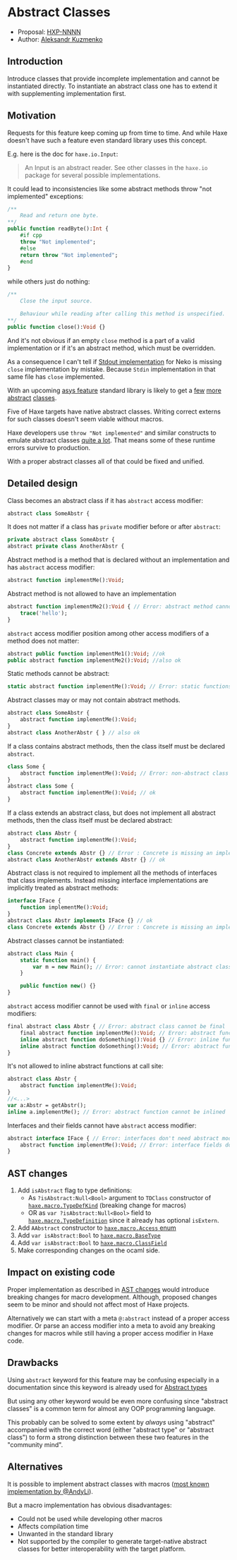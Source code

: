 # Abstract Classes

* Proposal: [HXP-NNNN](NNNN-abstract-classes.md)
* Author: [Aleksandr Kuzmenko](https://github.com/RealyUniqueName)

## Introduction

Introduce classes that provide incomplete implementation and cannot be instantiated directly.
To instantiate an abstract class one has to extend it with supplementing implementation first.

## Motivation

Requests for this feature keep coming up from time to time.
And while Haxe doesn't have such a feature even standard library uses this concept.

E.g. here is the doc for `haxe.io.Input`:
> An Input is an abstract reader. See other classes in the `haxe.io` package for several possible implementations.

It could lead to inconsistencies like some abstract methods throw "not implemented" exceptions:
```haxe
/**
	Read and return one byte.
**/
public function readByte():Int {
	#if cpp
	throw "Not implemented";
	#else
	return throw "Not implemented";
	#end
}
```
while others just do nothing:
```haxe
/**
	Close the input source.

	Behaviour while reading after calling this method is unspecified.
**/
public function close():Void {}
```
And it's not obvious if an empty `close` method is a part of a valid implementation or if it's an abstract method, which must be overridden.

As a consequence I can't tell if [Stdout implementation](https://github.com/HaxeFoundation/haxe/blob/b832af9/std/neko/_std/sys/io/Process.hx#L56)
for Neko is missing `close` implementation by mistake. Because `Stdin` implementation in that same file has `close` implemented.

With an upcoming [asys feature](https://github.com/HaxeFoundation/haxe/pull/8832) standard library is likely to get a
[few](https://github.com/HaxeFoundation/haxe/blob/b832af9/std/haxe/io/Duplex.hx#L12)
[more](https://github.com/HaxeFoundation/haxe/blob/b832af9/std/haxe/io/Readable.hx#L11)
[abstract](https://github.com/HaxeFoundation/haxe/blob/b832af9/std/haxe/io/Writable.hx#L10)
[classes](https://github.com/HaxeFoundation/haxe/blob/b832af9/std/haxe/io/Transform.hx#L26).

Five of Haxe targets have native abstract classes. Writing correct externs for such classes doesn't seem viable without macros.

Haxe developers use `throw "Not implemented"` and similar constructs to emulate abstract classes [quite a lot](https://github.com/search?l=&p=2&q=not+implemented+language%3AHaxe&type=Code). That means some of these runtime errors survive to production.

With a proper abstract classes all of that could be fixed and unified.

## Detailed design

Class becomes an abstract class if it has `abstract` access modifier:
```haxe
abstract class SomeAbstr {
```
It does not matter if a class has `private` modifier before or after `abstract`:
```haxe
private abstract class SomeAbstr {
abstract private class AnotherAbstr {
```
Abstract method is a method that is declared without an implementation and has `abstract` access modifier:
```haxe
abstract function implementMe():Void;
```
Abstract method is not allowed to have an implementation
```haxe
abstract function implementMe2():Void { // Error: abstract method cannot have an implementation
	trace('hello');
}
```
`abstract` access modifier position among other access modifiers of a method does not matter:
```haxe
abstract public function implementMe1():Void; //ok
public abstract function implementMe2():Void; //also ok
```
Static methods cannot be abstract:
```haxe
static abstract function implementMe():Void; // Error: static functions cannot be abstract
```
Abstract classes may or may not contain abstract methods.
```haxe
abstract class SomeAbstr {
	abstract function implementMe():Void;
}
abstract class AnotherAbstr { } // also ok
```
If a class contains abstract methods, then the class itself must be declared `abstract`.
```haxe
class Some {
	abstract function implementMe():Void; // Error: non-abstract class Some cannot contain abstract functions
}
abstract class Some {
	abstract function implementMe():Void; // ok
}
```
If a class extends an abstract class, but does not implement all abstract methods, then the class itself must be declared abstract:
```haxe
abstract class Abstr {
	abstract function implementMe():Void;
}
class Concrete extends Abstr {} // Error : Concrete is missing an implementation for function implementMe
abstract class AnotherAbstr extends Abstr {} // ok
```
Abstract class is not required to implement all the methods of interfaces that class implements.
Instead missing interface implementations are implicitly treated as abstract methods:
```haxe
interface IFace {
	function implementMe():Void;
}
abstract class Abstr implements IFace {} // ok
class Concrete extends Abstr {} // Error : Concrete is missing an implementation for function implementMe
```
Abstract classes cannot be instantiated:
```haxe
abstract class Main {
	static function main() {
		var m = new Main(); // Error: cannot instantiate abstract class Main
	}

	public function new() {}
}
```
`abstract` access modifier cannot be used with `final` or `inline` access modifiers:
```haxe
final abstract class Abstr { // Error: abstract class cannot be final
	final abstract function implementMe():Void; // Error: abstract function cannot be final
	inline abstract function doSomething():Void {} // Error: inline function cannot be abstract
	inline abstract function doSomething():Void; // Error: abstract function cannot be inlined
}
```
It's not allowed to inline abstract functions at call site:
```haxe
abstract class Abstr {
	abstract function implementMe():Void;
}
//<...>
var a:Abstr = getAbstr();
inline a.implementMe(); // Error: abstract function cannot be inlined
```
Interfaces and their fields cannot have `abstract` access modifier:
```haxe
abstract interface IFace { // Error: interfaces don't need abstract modifier
	abstract function implementMe():Void; // Error: interface fields don't need abstract modifier
}
```

## AST changes

1. Add `isAbstract` flag to type definitions:
   * As `?isAbstract:Null<Bool>` argument to `TDClass` constructor of [`haxe.macro.TypeDefKind`](https://github.com/HaxeFoundation/haxe/blob/518d019/std/haxe/macro/Expr.hx#L957) (breaking change for macros)
   * OR as `var ?isAbstract:Null<Bool>` field to [`haxe.macro.TypeDefinition`](https://github.com/HaxeFoundation/haxe/blob/518d019/std/haxe/macro/Expr.hx#L892) since it already has optional `isExtern`.
2. Add `AAbstract` constructor to [`haxe.macro.Access` enum](https://github.com/HaxeFoundation/haxe/blob/518d019/std/haxe/macro/Expr.hx#L813)
3. Add `var isAbstract:Bool` to [`haxe.macro.BaseType`](https://github.com/HaxeFoundation/haxe/blob/518d019/std/haxe/macro/Type.hx#L351)
4. Add `var isAbstract:Bool` to [`haxe.macro.ClassField`](https://github.com/HaxeFoundation/haxe/blob/518d019/std/haxe/macro/Type.hx#L188)
5. Make corresponding changes on the ocaml side.

## Impact on existing code

Proper implementation as described in [AST changes](#AST-changes) would introduce breaking changes for macro development.
Although, proposed changes seem to be minor and should not affect most of Haxe projects.

Alternatively we can start with a meta `@:abstract` instead of a proper access modifier.
Or parse an access modifier into a meta to avoid any breaking changes for macros while still having a proper access modifier in Haxe code.

## Drawbacks

Using `abstract` keyword for this feature may be confusing especially in a documentation since this keyword is already used for [Abstract types](https://haxe.org/manual/types-abstract.html)

But using any other keyword would be even more confusing since "abstract classes" is a common term for almost any OOP programming language.

This probably can be solved to some extent by _always_ using "abstract" accompanied with the correct word (either "abstract type" or "abstract class")
to form a strong distinction between these two features in the "community mind".

## Alternatives

It is possible to implement abstract classes with macros ([most known implementation by @AndyLi](https://gist.github.com/andyli/5011520)).

But a macro implementation has obvious disadvantages:
* Could not be used while developing other macros
* Affects compilation time
* Unwanted in the standard library
* Not supported by the compiler to generate target-native abstract classes for better interoperability with the target platform.